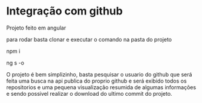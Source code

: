 # Integração com github

Projeto feito em angular

para rodar basta clonar e executar o comando na pasta do projeto

npm i

ng s -o

O projeto é bem simplizinho, basta pesquisar o usuario do github que será feita uma busca na api publica do proprio github e será exibido todos os repositorios e uma pequena visualização resumida de algumas informações e sendo possivel realizar o download do ultimo commit do projeto.
